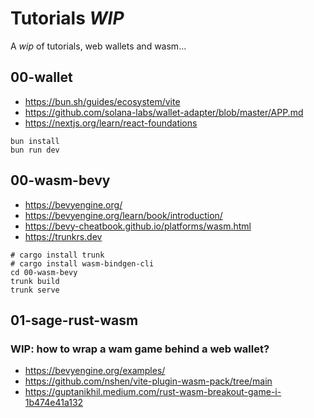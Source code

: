 # Tutorials _WIP_

A _wip_ of tutorials, web wallets and wasm...

## 00-wallet

* https://bun.sh/guides/ecosystem/vite
* https://github.com/solana-labs/wallet-adapter/blob/master/APP.md
* https://nextjs.org/learn/react-foundations

```
bun install
bun run dev
```

## 00-wasm-bevy

* https://bevyengine.org/
* https://bevyengine.org/learn/book/introduction/
* https://bevy-cheatbook.github.io/platforms/wasm.html
* https://trunkrs.dev

```
# cargo install trunk
# cargo install wasm-bindgen-cli
cd 00-wasm-bevy
trunk build
trunk serve
```

## 01-sage-rust-wasm

### WIP: how to wrap a wam game behind a web wallet?

* https://bevyengine.org/examples/
* https://github.com/nshen/vite-plugin-wasm-pack/tree/main
* https://guptanikhil.medium.com/rust-wasm-breakout-game-i-1b474e41a132